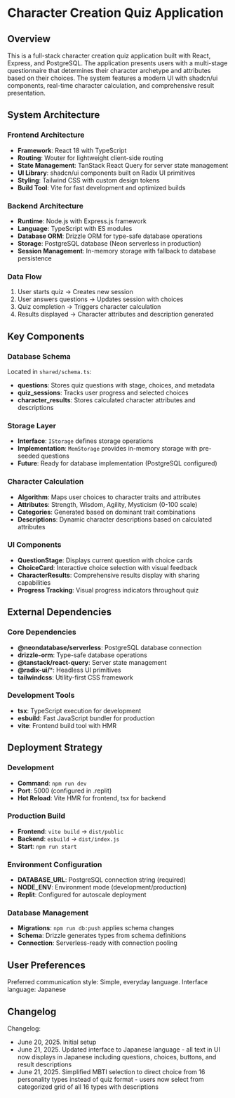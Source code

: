 # Character Creation Quiz Application

## Overview

This is a full-stack character creation quiz application built with React, Express, and PostgreSQL. The application presents users with a multi-stage questionnaire that determines their character archetype and attributes based on their choices. The system features a modern UI with shadcn/ui components, real-time character calculation, and comprehensive result presentation.

## System Architecture

### Frontend Architecture
- **Framework**: React 18 with TypeScript
- **Routing**: Wouter for lightweight client-side routing
- **State Management**: TanStack React Query for server state management
- **UI Library**: shadcn/ui components built on Radix UI primitives
- **Styling**: Tailwind CSS with custom design tokens
- **Build Tool**: Vite for fast development and optimized builds

### Backend Architecture
- **Runtime**: Node.js with Express.js framework
- **Language**: TypeScript with ES modules
- **Database ORM**: Drizzle ORM for type-safe database operations
- **Storage**: PostgreSQL database (Neon serverless in production)
- **Session Management**: In-memory storage with fallback to database persistence

### Data Flow
1. User starts quiz → Creates new session
2. User answers questions → Updates session with choices
3. Quiz completion → Triggers character calculation
4. Results displayed → Character attributes and description generated

## Key Components

### Database Schema
Located in `shared/schema.ts`:
- **questions**: Stores quiz questions with stage, choices, and metadata
- **quiz_sessions**: Tracks user progress and selected choices
- **character_results**: Stores calculated character attributes and descriptions

### Storage Layer
- **Interface**: `IStorage` defines storage operations
- **Implementation**: `MemStorage` provides in-memory storage with pre-seeded questions
- **Future**: Ready for database implementation (PostgreSQL configured)

### Character Calculation
- **Algorithm**: Maps user choices to character traits and attributes
- **Attributes**: Strength, Wisdom, Agility, Mysticism (0-100 scale)
- **Categories**: Generated based on dominant trait combinations
- **Descriptions**: Dynamic character descriptions based on calculated attributes

### UI Components
- **QuestionStage**: Displays current question with choice cards
- **ChoiceCard**: Interactive choice selection with visual feedback
- **CharacterResults**: Comprehensive results display with sharing capabilities
- **Progress Tracking**: Visual progress indicators throughout quiz

## External Dependencies

### Core Dependencies
- **@neondatabase/serverless**: PostgreSQL database connection
- **drizzle-orm**: Type-safe database operations
- **@tanstack/react-query**: Server state management
- **@radix-ui/***: Headless UI primitives
- **tailwindcss**: Utility-first CSS framework

### Development Tools
- **tsx**: TypeScript execution for development
- **esbuild**: Fast JavaScript bundler for production
- **vite**: Frontend build tool with HMR

## Deployment Strategy

### Development
- **Command**: `npm run dev`
- **Port**: 5000 (configured in .replit)
- **Hot Reload**: Vite HMR for frontend, tsx for backend

### Production Build
- **Frontend**: `vite build` → `dist/public`
- **Backend**: `esbuild` → `dist/index.js`
- **Start**: `npm run start`

### Environment Configuration
- **DATABASE_URL**: PostgreSQL connection string (required)
- **NODE_ENV**: Environment mode (development/production)
- **Replit**: Configured for autoscale deployment

### Database Management
- **Migrations**: `npm run db:push` applies schema changes
- **Schema**: Drizzle generates types from schema definitions
- **Connection**: Serverless-ready with connection pooling

## User Preferences

Preferred communication style: Simple, everyday language.
Interface language: Japanese

## Changelog

Changelog:
- June 20, 2025. Initial setup
- June 21, 2025. Updated interface to Japanese language - all text in UI now displays in Japanese including questions, choices, buttons, and result descriptions
- June 21, 2025. Simplified MBTI selection to direct choice from 16 personality types instead of quiz format - users now select from categorized grid of all 16 types with descriptions